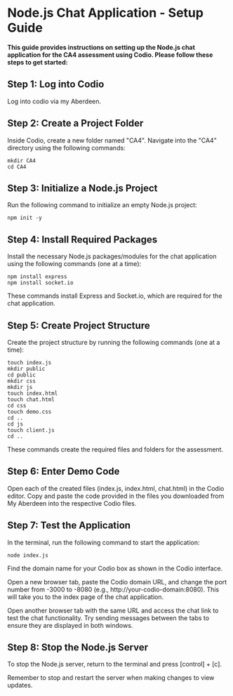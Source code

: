 # Node.js Chat Application - Setup Guide

**This guide provides instructions on setting up the Node.js chat application for the CA4 assessment using Codio. Please follow these steps to get started:**

## Step 1: Log into Codio
Log into codio via my Aberdeen.
## Step 2: Create a Project Folder
Inside Codio, create a new folder named "CA4". Navigate into the "CA4" directory using the following commands:

    mkdir CA4
    cd CA4
## Step 3: Initialize a Node.js Project
Run the following command to initialize an empty Node.js project:

    npm init -y
## Step 4: Install Required Packages
Install the necessary Node.js packages/modules for the chat application using the following commands (one at a time):

    npm install express
    npm install socket.io
These commands install Express and Socket.io, which are required for the chat application.
## Step 5: Create Project Structure
Create the project structure by running the following commands (one at a time):
    
    touch index.js
    mkdir public
    cd public
    mkdir css
    mkdir js
    touch index.html
    touch chat.html
    cd css
    touch demo.css
    cd ..
    cd js
    touch client.js
    cd ..
These commands create the required files and folders for the assessment.
## Step 6: Enter Demo Code
Open each of the created files (index.js, index.html, chat.html) in the Codio editor. Copy and paste the code provided in the files you downloaded from My Aberdeen into the respective Codio files.
## Step 7: Test the Application
In the terminal, run the following command to start the application:

    node index.js
Find the domain name for your Codio box as shown in the Codio interface.

Open a new browser tab, paste the Codio domain URL, and change the port number from -3000 to -8080 (e.g., http://your-codio-domain:8080). This will take you to the index page of the chat application.

Open another browser tab with the same URL and access the chat link to test the chat functionality. Try sending messages between the tabs to ensure they are displayed in both windows.
## Step 8: Stop the Node.js Server
To stop the Node.js server, return to the terminal and press [control] + [c].

Remember to stop and restart the server when making changes to view updates.
